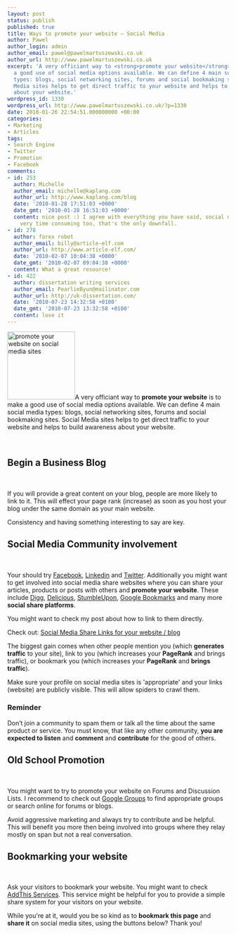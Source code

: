 ```yaml
---
layout: post
status: publish
published: true
title: Ways to promote your website – Social Media
author: Pawel
author_login: admin
author_email: pawel@pawelmartuszewski.co.uk
author_url: http://www.pawelmartuszewski.co.uk
excerpt: 'A very officiant way to <strong>promote your website</strong> is to make
  a good use of social media options available. We can define 4 main social media
  types: blogs, social networking sites, forums and social bookmaking sites. Social
  Media sites helps to get direct traffic to your website and helps to build awareness
  about your website.'
wordpress_id: 1330
wordpress_url: http://www.pawelmartuszewski.co.uk/?p=1330
date: 2010-01-26 22:54:51.000000000 +00:00
categories:
- Marketing
- Articles
tags:
- Search Engine
- Twitter
- Promotion
- Facebook
comments:
- id: 253
  author: Michelle
  author_email: michelle@kaplang.com
  author_url: http://www.kaplang.com/blog
  date: '2010-01-28 17:51:03 +0000'
  date_gmt: '2010-01-28 16:51:03 +0000'
  content: nice post :) I agree with everything you have said, social media can be
    very time consuming too, that's the only downfall.
- id: 278
  author: forex robot
  author_email: billy@article-elf.com
  author_url: http://www.article-elf.com/
  date: '2010-02-07 10:04:38 +0000'
  date_gmt: '2010-02-07 09:04:38 +0000'
  content: What a great resource!
- id: 422
  author: dissertation writing services
  author_email: PearlieByun@mailinator.com
  author_url: http://uk-dissertation.com/
  date: '2010-07-23 14:32:58 +0100'
  date_gmt: '2010-07-23 13:32:58 +0100'
  content: love it
---
```

<img class="fl_lft thumb m_b_20" width="154" height="154" title="promote your website on social media sites" alt="promote your website on social media sites" src="http://www.pawelmartuszewski.co.uk/artls/social_media/social_media.jpg"/>A very officiant way to <strong>promote your website</strong> is to make a good use of social media options available. We can define 4 main social media types: blogs, social networking sites, forums and social bookmaking sites. Social Media sites helps to get direct traffic to your website and helps to build awareness about your website.

<div class="cl">&nbsp;</div>
<h2>Begin a Business Blog</h2>
<div class="dev"><div class="dev_in">&nbsp;</div></div>

If you will provide a great content on your blog, people are more likely to link to it. This will effect your page rank (increase) as soon as you host your blog under the same domain as your main website. 

Consistency and having something interesting to say are key.

<h2>Social Media Community involvement</h2>
<div class="dev"><div class="dev_in">&nbsp;</div></div>

Your should try <a href="http://www.facebook.com">Facebook</a>, <a href="http://www.linkedin.com">Linkedin</a> and <a href="http://www.twitter.com">Twitter</a>. Additionally you might want to get involved into social media share websites where you can share your articles, products or posts with others and <strong>promote your website</strong>. These include <a href="http://digg.com">Digg</a>, <a href="http://delicious.com/">Delicious</a>, <a href="http://www.stumbleupon.com/">StumbleUpon</a>, <a href="http://www.google.com/bookmarks/">Google Bookmarks</a> and many more <strong>social share platforms</strong>.

You might want to check my post about how to link to them directly. 
<p class="b">Check out: <a href="/web_design_articles/web-design/social-media-share-links-for-your-website-blog/">Social Media Share Links for your website / blog</a></p>

The biggest gain comes when other people mention you (which <strong>generates traffic</strong> to your site), link to you (which increases your <strong>PageRank</strong> and brings traffic), or bookmark you (which increases your <strong>PageRank</strong> and <strong>brings traffic</strong>).

Make sure your profile on social media sites is 'appropriate' and your links (website) are publicly visible. This will allow spiders to crawl them.

<h3>Reminder</h3>
<p class="b">Don’t join a community to spam them or talk all the time about the same product or service. You must know, that like any other community, <strong>you are expected to listen</strong> and <strong>comment</strong> and <strong>contribute</strong> for the good of others.</p>

<h2>Old School Promotion</h2>
<div class="dev"><div class="dev_in">&nbsp;</div></div>

You might want to try to promote your website on Forums and Discussion Lists. I recommend to check out <a href="groups.google.com">Google Groups</a> to find appropriate groups or search online for forums or blogs.

Avoid aggressive marketing and always try to contribute and be helpful. This will benefit you more then being involved into groups where they relay  mostly on span but not a real conversation.

<h2>Bookmarking your website</h2>
<div class="dev"><div class="dev_in">&nbsp;</div></div>

Ask your visitors to bookmark your website. You might want to check <a href="http://www.addthis.com">AddThis Services</a>. This service might be helpful for you to provide a simple share system for your visitors on your website.

While you're at it, would you be so kind as to <strong>bookmark this page</strong> and <strong>share it</strong> on social media sites, using the buttons below? Thank you!
